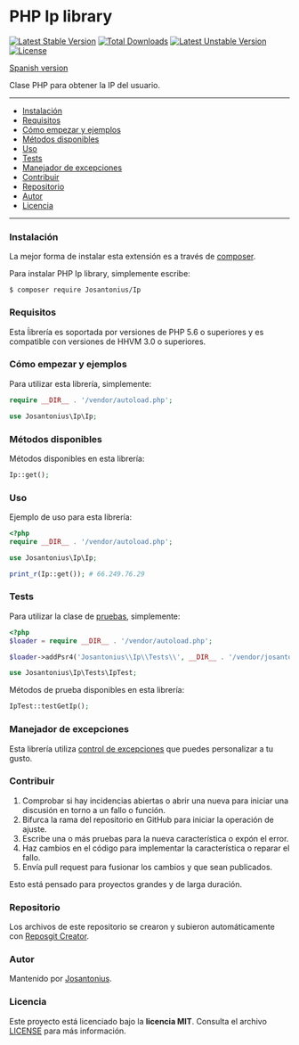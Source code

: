 # PHP Ip library

[![Latest Stable Version](https://poser.pugx.org/josantonius/ip/v/stable)](https://packagist.org/packages/josantonius/ip) [![Total Downloads](https://poser.pugx.org/josantonius/ip/downloads)](https://packagist.org/packages/josantonius/ip) [![Latest Unstable Version](https://poser.pugx.org/josantonius/ip/v/unstable)](https://packagist.org/packages/josantonius/ip) [![License](https://poser.pugx.org/josantonius/ip/license)](https://packagist.org/packages/josantonius/ip)

[Spanish version](README-ES.md)

Clase PHP para obtener la IP del usuario.

---

- [Instalación](#instalación)
- [Requisitos](#requisitos)
- [Cómo empezar y ejemplos](#cómo-empezar-y-ejemplos)
- [Métodos disponibles](#métodos-disponibles)
- [Uso](#uso)
- [Tests](#tests)
- [Manejador de excepciones](#manejador-de-excepciones)
- [Contribuir](#contribuir)
- [Repositorio](#repositorio)
- [Autor](#autor)
- [Licencia](#licencia)

---

### Instalación 

La mejor forma de instalar esta extensión es a través de [composer](http://getcomposer.org/download/).

Para instalar PHP Ip library, simplemente escribe:

    $ composer require Josantonius/Ip

### Requisitos

Esta ĺibrería es soportada por versiones de PHP 5.6 o superiores y es compatible con versiones de HHVM 3.0 o superiores.

### Cómo empezar y ejemplos

Para utilizar esta librería, simplemente:

```php
require __DIR__ . '/vendor/autoload.php';

use Josantonius\Ip\Ip;
```
### Métodos disponibles

Métodos disponibles en esta librería:

```php
Ip::get();
```
### Uso

Ejemplo de uso para esta librería:

```php
<?php
require __DIR__ . '/vendor/autoload.php';

use Josantonius\Ip\Ip;

print_r(Ip::get()); # 66.249.76.29
```

### Tests 

Para utilizar la clase de [pruebas](tests), simplemente:

```php
<?php
$loader = require __DIR__ . '/vendor/autoload.php';

$loader->addPsr4('Josantonius\\Ip\\Tests\\', __DIR__ . '/vendor/josantonius/ip/tests');

use Josantonius\Ip\Tests\IpTest;
```
Métodos de prueba disponibles en esta librería:

```php
IpTest::testGetIp();
```

### Manejador de excepciones

Esta librería utiliza [control de excepciones](src/Exception) que puedes personalizar a tu gusto.
### Contribuir
1. Comprobar si hay incidencias abiertas o abrir una nueva para iniciar una discusión en torno a un fallo o función.
1. Bifurca la rama del repositorio en GitHub para iniciar la operación de ajuste.
1. Escribe una o más pruebas para la nueva característica o expón el error.
1. Haz cambios en el código para implementar la característica o reparar el fallo.
1. Envía pull request para fusionar los cambios y que sean publicados.

Esto está pensado para proyectos grandes y de larga duración.

### Repositorio

Los archivos de este repositorio se crearon y subieron automáticamente con [Reposgit Creator](https://github.com/Josantonius/BASH-Reposgit).

### Autor

Mantenido por [Josantonius](https://github.com/Josantonius/).

### Licencia

Este proyecto está licenciado bajo la **licencia MIT**. Consulta el archivo [LICENSE](LICENSE) para más información.